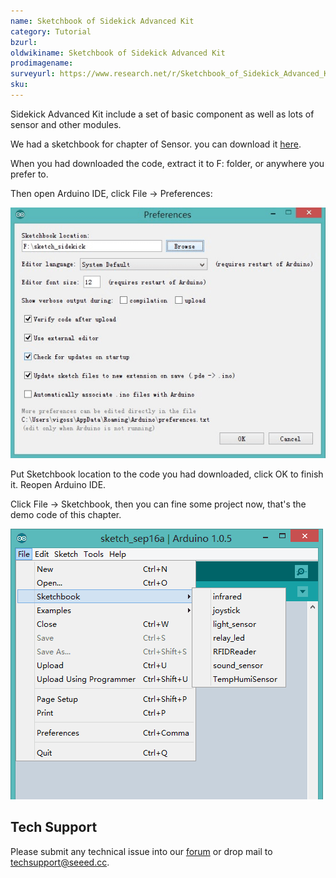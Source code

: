 ```yaml
---
name: Sketchbook of Sidekick Advanced Kit
category: Tutorial
bzurl:
oldwikiname: Sketchbook of Sidekick Advanced Kit
prodimagename:
surveyurl: https://www.research.net/r/Sketchbook_of_Sidekick_Advanced_Kit
sku:
---
```

Sidekick Advanced Kit include a set of basic component as well as lots of sensor and other modules.

We had a sketchbook for chapter of Sensor. you can download it [here](https://github.com/Seeed-Studio/sketch_sidekick).

When you had downloaded the code, extract it to F: folder, or anywhere you prefer to.

Then open Arduino IDE, click File -&gt; Preferences:

![](https://github.com/SeeedDocument/Sketchbook_of_Sidekick_Advanced_Kit/raw/master/img/Sidekick_40_1.png)

Put Sketchbook location to the code you had downloaded, click OK to finish it. Reopen Arduino IDE.

Click File -&gt; Sketchbook, then you can fine some project now, that's the demo code of this chapter.

![](https://github.com/SeeedDocument/Sketchbook_of_Sidekick_Advanced_Kit/raw/master/img/Sidekick_40_2.png)

## Tech Support
Please submit any technical issue into our [forum](http://forum.seeedstudio.com/) or drop mail to techsupport@seeed.cc. 